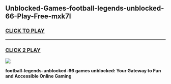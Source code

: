 
## Unblocked-Games-football-legends-unblocked-66-Play-Free-mxk7l
<h3>
<a href="https://premium76.site?title=football-legends-unblocked-66&ref=12A">CLICK TO PLAY</a></h3>
<hr>

<h3>
<a href="https://premium76.site?title=football-legends-unblocked-66&ref=12A">CLICK 2 PLAY</a>
  
</h3>

<a href="https://premium76.site?title=football-legends-unblocked-66&ref=12A"><img src="https://clearcache.store/games.png"></a>


**football-legends-unblocked-66 games unblocked: Your Gateway to Fun and Accessible Online Gaming**
